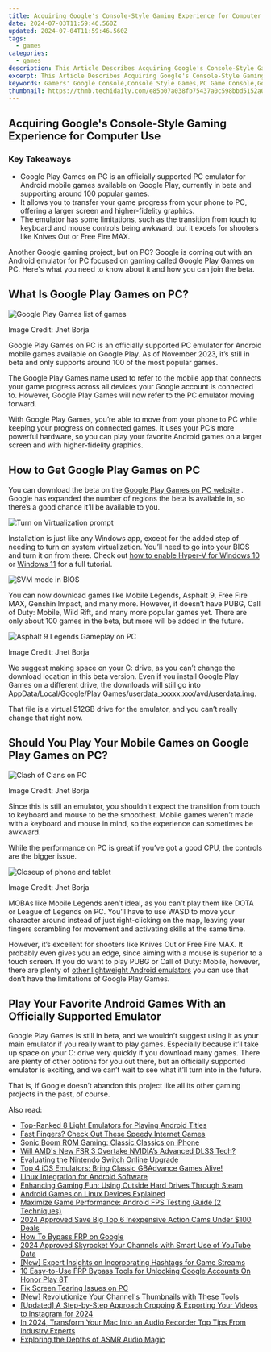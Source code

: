 ```yaml
---
title: Acquiring Google's Console-Style Gaming Experience for Computer Use
date: 2024-07-03T11:59:46.560Z
updated: 2024-07-04T11:59:46.560Z
tags:
  - games
categories:
  - games
description: This Article Describes Acquiring Google's Console-Style Gaming Experience for Computer Use
excerpt: This Article Describes Acquiring Google's Console-Style Gaming Experience for Computer Use
keywords: Gamers' Google Console,Console Style Games,PC Game Console,Google Gaming Console,Console-Style Game PC,Google Console Experience,Computer Console Gaming
thumbnail: https://thmb.techidaily.com/e85b07a038fb75437a0c598bbd5152a02fef6e44f5c7bdafc8cc7873d01b55c2.jpg
---
```


## Acquiring Google's Console-Style Gaming Experience for Computer Use

### Key Takeaways

* Google Play Games on PC is an officially supported PC emulator for Android mobile games available on Google Play, currently in beta and supporting around 100 popular games.
* It allows you to transfer your game progress from your phone to PC, offering a larger screen and higher-fidelity graphics.
* The emulator has some limitations, such as the transition from touch to keyboard and mouse controls being awkward, but it excels for shooters like Knives Out or Free Fire MAX.

 Another Google gaming project, but on PC? Google is coming out with an Android emulator for PC focused on gaming called Google Play Games on PC. Here's what you need to know about it and how you can join the beta.

## What Is Google Play Games on PC?

![Google Play Games list of games](https://static1.makeuseofimages.com/wordpress/wp-content/uploads/wm/2023/11/google-play-games-list-of-games.JPG)

 Image Credit: Jhet Borja

 Google Play Games on PC is an officially supported PC emulator for Android mobile games available on Google Play. As of November 2023, it’s still in beta and only supports around 100 of the most popular games.

 The Google Play Games name used to refer to the mobile app that connects your game progress across all devices your Google account is connected to. However, Google Play Games will now refer to the PC emulator moving forward.

 With Google Play Games, you’re able to move from your phone to PC while keeping your progress on connected games. It uses your PC’s more powerful hardware, so you can play your favorite Android games on a larger screen and with higher-fidelity graphics.

## How to Get Google Play Games on PC

 You can download the beta on the [Google Play Games on PC website](https://www.anrdoezrs.net/links/7251228/type/dlg/sid/UUmuoUeUpU2031043/https://play.google.com/googleplaygames#section-system-requirements) . Google has expanded the number of regions the beta is available in, so there’s a good chance it’ll be available to you.

![Turn on Virtualization prompt](https://static1.makeuseofimages.com/wordpress/wp-content/uploads/wm/2023/11/turn-on-virtualization-prompt.jpg)

 Installation is just like any Windows app, except for the added step of needing to turn on system virtualization. You’ll need to go into your BIOS and turn it on from there. Check out [how to enable Hyper-V for Windows 10](https://www.makeuseof.com/tag/create-virtual-machine-using-windows-10-hyper-v/) or [Windows 11](https://www.makeuseof.com/windows-11-enable-hyper-v/) for a full tutorial.

![SVM mode in BIOS](https://static1.makeuseofimages.com/wordpress/wp-content/uploads/2023/11/svm-mode-in-bios.jpg)

 You can now download games like Mobile Legends, Asphalt 9, Free Fire MAX, Genshin Impact, and many more. However, it doesn’t have PUBG, Call of Duty: Mobile, Wild Rift, and many more popular games yet. There are only about 100 games in the beta, but more will be added in the future.

![Asphalt 9 Legends Gameplay on PC](https://static1.makeuseofimages.com/wordpress/wp-content/uploads/wm/2023/11/asphalt-9-legends-gameplay-on-pc.JPG)

 Image Credit: Jhet Borja

 We suggest making space on your C: drive, as you can’t change the download location in this beta version. Even if you install Google Play Games on a different drive, the downloads will still go into AppData/Local/Google/Play Games/userdata\_xxxxx.xxx/avd/userdata.img.

 That file is a virtual 512GB drive for the emulator, and you can’t really change that right now.

## Should You Play Your Mobile Games on Google Play Games on PC?

![Clash of Clans on PC](https://static1.makeuseofimages.com/wordpress/wp-content/uploads/wm/2023/11/clash-of-clans-on-pc.JPG)

 Image Credit: Jhet Borja

 Since this is still an emulator, you shouldn’t expect the transition from touch to keyboard and mouse to be the smoothest. Mobile games weren’t made with a keyboard and mouse in mind, so the experience can sometimes be awkward.

 While the performance on PC is great if you’ve got a good CPU, the controls are the bigger issue.

![Closeup of phone and tablet](https://static1.makeuseofimages.com/wordpress/wp-content/uploads/wm/2023/09/closeup-of-phone-and-tablet.JPG)

 Image Credit: Jhet Borja

 MOBAs like Mobile Legends aren’t ideal, as you can’t play them like DOTA or League of Legends on PC. You’ll have to use WASD to move your character around instead of just right-clicking on the map, leaving your fingers scrambling for movement and activating skills at the same time.

 However, it’s excellent for shooters like Knives Out or Free Fire MAX. It probably even gives you an edge, since aiming with a mouse is superior to a touch screen. If you do want to play PUBG or Call of Duty: Mobile, however, there are plenty of [other lightweight Android emulators](https://www.makeuseof.com/lightweight-emulators-android-games-pc/) you can use that don’t have the limitations of Google Play Games.

## Play Your Favorite Android Games With an Officially Supported Emulator

 Google Play Games is still in beta, and we wouldn’t suggest using it as your main emulator if you really want to play games. Especially because it’ll take up space on your C: drive very quickly if you download many games. There are plenty of other options for you out there, but an officially supported emulator is exciting, and we can’t wait to see what it’ll turn into in the future.

 That is, if Google doesn’t abandon this project like all its other gaming projects in the past, of course.


<ins class="adsbygoogle"
     style="display:block"
     data-ad-format="autorelaxed"
     data-ad-client="ca-pub-7571918770474297"
     data-ad-slot="1223367746"></ins>



<ins class="adsbygoogle"
     style="display:block"
     data-ad-client="ca-pub-7571918770474297"
     data-ad-slot="8358498916"
     data-ad-format="auto"
     data-full-width-responsive="true"></ins>

<span class="atpl-alsoreadstyle">Also read:</span>
<div><ul>
<li><a href="https://games-able.techidaily.com/top-ranked-8-light-emulators-for-playing-android-titles/"><u>Top-Ranked 8 Light Emulators for Playing Android Titles</u></a></li>
<li><a href="https://games-able.techidaily.com/fast-fingers-check-out-these-speedy-internet-games/"><u>Fast Fingers? Check Out These Speedy Internet Games</u></a></li>
<li><a href="https://games-able.techidaily.com/sonic-boom-rom-gaming-classic-classics-on-iphone/"><u>Sonic Boom ROM Gaming: Classic Classics on iPhone</u></a></li>
<li><a href="https://games-able.techidaily.com/will-amds-new-fsr-3-overtake-nvidias-advanced-dlss-tech/"><u>Will AMD's New FSR 3 Overtake NVIDIA’s Advanced DLSS Tech?</u></a></li>
<li><a href="https://games-able.techidaily.com/evaluating-the-nintendo-switch-online-upgrade/"><u>Evaluating the Nintendo Switch Online Upgrade</u></a></li>
<li><a href="https://games-able.techidaily.com/top-4-ios-emulators-bring-classic-gbadvance-games-alive/"><u>Top 4 iOS Emulators: Bring Classic GBAdvance Games Alive!</u></a></li>
<li><a href="https://games-able.techidaily.com/linux-integration-for-android-software/"><u>Linux Integration for Android Software</u></a></li>
<li><a href="https://games-able.techidaily.com/enhancing-gaming-fun-using-outside-hard-drives-through-steam/"><u>Enhancing Gaming Fun: Using Outside Hard Drives Through Steam</u></a></li>
<li><a href="https://games-able.techidaily.com/android-games-on-linux-devices-explained/"><u>Android Games on Linux Devices Explained</u></a></li>
<li><a href="https://games-able.techidaily.com/maximize-game-performance-android-fps-testing-guide-2-techniques/"><u>Maximize Game Performance: Android FPS Testing Guide (2 Techniques)</u></a></li>
<li><a href="https://extra-guidance.techidaily.com/2024-approved-save-big-top-6-inexpensive-action-cams-under-100-deals/"><u>2024 Approved  Save Big  Top 6 Inexpensive Action Cams Under $100 Deals</u></a></li>
<li><a href="https://phone-solutions.techidaily.com/how-to-bypass-frp-on-google-by-drfone-android-unlock-remove-google-frp/"><u>How To Bypass FRP on Google</u></a></li>
<li><a href="https://youtube-help.techidaily.com/2024-approved-skyrocket-your-channels-with-smart-use-of-youtube-data/"><u>2024 Approved  Skyrocket Your Channels with Smart Use of YouTube Data</u></a></li>
<li><a href="https://youtube-help.techidaily.com/new-expert-insights-on-incorporating-hashtags-for-game-streams/"><u>[New] Expert Insights on Incorporating Hashtags for Game Streams</u></a></li>
<li><a href="https://unlock-android.techidaily.com/10-easy-to-use-frp-bypass-tools-for-unlocking-google-accounts-on-honor-play-8t-by-drfone-android/"><u>10 Easy-to-Use FRP Bypass Tools for Unlocking Google Accounts On Honor Play 8T</u></a></li>
<li><a href="https://network-issues.techidaily.com/fix-screen-tearing-issues-on-pc/"><u>Fix Screen Tearing Issues on PC</u></a></li>
<li><a href="https://youtube-help.techidaily.com/new-revolutionize-your-channels-thumbnails-with-these-tools/"><u>[New] Revolutionize Your Channel's Thumbnails with These Tools</u></a></li>
<li><a href="https://instagram-clips.techidaily.com/updated-a-step-by-step-approach-cropping-and-exporting-your-videos-to-instagram-for-2024/"><u>[Updated] A Step-by-Step Approach  Cropping & Exporting Your Videos to Instagram for 2024</u></a></li>
<li><a href="https://sound-optimizing.techidaily.com/in-2024-transform-your-mac-into-an-audio-recorder-top-tips-from-industry-experts/"><u>In 2024, Transform Your Mac Into an Audio Recorder Top Tips From Industry Experts</u></a></li>
<li><a href="https://youtube-sure.techidaily.com/ring-the-depths-of-asmr-audio-magic/"><u>Exploring the Depths of ASMR Audio Magic</u></a></li>
</ul></div>
